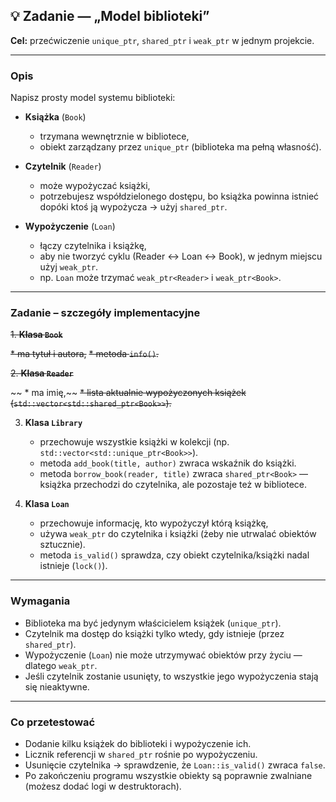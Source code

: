 ## 💡 Zadanie — „Model biblioteki”

**Cel:** przećwiczenie `unique_ptr`, `shared_ptr` i `weak_ptr` w jednym projekcie.

---

### Opis

Napisz prosty model systemu biblioteki:

* **Książka** (`Book`)

  * trzymana wewnętrznie w bibliotece,
  * obiekt zarządzany przez `unique_ptr` (biblioteka ma pełną własność).

* **Czytelnik** (`Reader`)

  * może wypożyczać książki,
  * potrzebujesz współdzielonego dostępu, bo książka powinna istnieć dopóki ktoś ją wypożycza → użyj `shared_ptr`.

* **Wypożyczenie** (`Loan`)

  * łączy czytelnika i książkę,
  * aby nie tworzyć cyklu (Reader ↔ Loan ↔ Book), w jednym miejscu użyj `weak_ptr`.
  * np. `Loan` może trzymać `weak_ptr<Reader>` i `weak_ptr<Book>`.

---

### Zadanie – szczegóły implementacyjne

~~1. **Klasa `Book`**~~

   ~~* ma tytuł i autora,~~
   ~~* metoda `info()`.~~

~~2. **Klasa `Reader`**~~

  ~~ * ma imię,~~
   ~~* lista aktualnie wypożyczonych książek (`std::vector<std::shared_ptr<Book>>`).~~

3. **Klasa `Library`**

   * przechowuje wszystkie książki w kolekcji (np. `std::vector<std::unique_ptr<Book>>`).
   * metoda `add_book(title, author)` zwraca wskaźnik do książki.
   * metoda `borrow_book(reader, title)` zwraca `shared_ptr<Book>` — książka przechodzi do czytelnika, ale pozostaje też w bibliotece.

4. **Klasa `Loan`**

   * przechowuje informację, kto wypożyczył którą książkę,
   * używa `weak_ptr` do czytelnika i książki (żeby nie utrwalać obiektów sztucznie).
   * metoda `is_valid()` sprawdza, czy obiekt czytelnika/książki nadal istnieje (`lock()`).

---

### Wymagania

* Biblioteka ma być jedynym właścicielem książek (`unique_ptr`).
* Czytelnik ma dostęp do książki tylko wtedy, gdy istnieje (przez `shared_ptr`).
* Wypożyczenie (`Loan`) nie może utrzymywać obiektów przy życiu — dlatego `weak_ptr`.
* Jeśli czytelnik zostanie usunięty, to wszystkie jego wypożyczenia stają się nieaktywne.

---

### Co przetestować

* Dodanie kilku książek do biblioteki i wypożyczenie ich.
* Licznik referencji w `shared_ptr` rośnie po wypożyczeniu.
* Usunięcie czytelnika → sprawdzenie, że `Loan::is_valid()` zwraca `false`.
* Po zakończeniu programu wszystkie obiekty są poprawnie zwalniane (możesz dodać logi w destruktorach).
